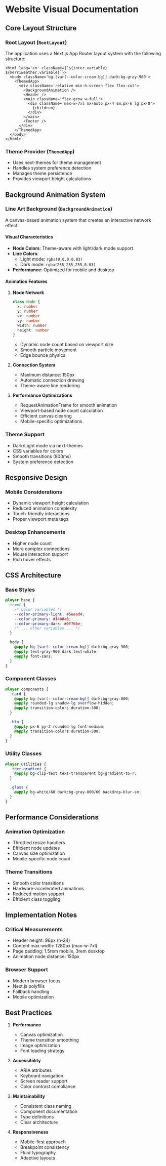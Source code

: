 # Website Visual Documentation

## Core Layout Structure

### Root Layout (`RootLayout`)

The application uses a Next.js App Router layout system with the following structure:

```tsx
<html lang='en' className={`${inter.variable} ${merriweather.variable}`}>
  <body className='bg-[var(--color-cream-bg)] dark:bg-gray-900'>
    <ThemedApp>
      <div className='relative min-h-screen flex flex-col'>
        <BackgroundAnimation />
        <Header />
        <main className='flex-grow w-full'>
          <div className='max-w-7xl mx-auto px-4 sm:px-6 lg:px-8'>
            {children}
          </div>
        </main>
        <Footer />
      </div>
    </ThemedApp>
  </body>
</html>
```

### Theme Provider (`ThemedApp`)

- Uses next-themes for theme management
- Handles system preference detection
- Manages theme persistence
- Provides viewport height calculations

## Background Animation System

### Line Art Background (`BackgroundAnimation`)

A canvas-based animation system that creates an interactive network effect:

#### Visual Characteristics

- **Node Colors**: Theme-aware with light/dark mode support
- **Line Colors**:
  - Light mode: `rgba(0,0,0,0.03)`
  - Dark mode: `rgba(255,255,255,0.03)`
- **Performance**: Optimized for mobile and desktop

#### Animation Features

1. **Node Network**

   ```typescript
   class Node {
     x: number
     y: number
     vx: number
     vy: number
     width: number
     height: number
   }
   ```

   - Dynamic node count based on viewport size
   - Smooth particle movement
   - Edge bounce physics

2. **Connection System**

   - Maximum distance: 150px
   - Automatic connection drawing
   - Theme-aware line rendering

3. **Performance Optimizations**
   - RequestAnimationFrame for smooth animation
   - Viewport-based node count calculation
   - Efficient canvas clearing
   - Mobile-specific optimizations

### Theme Support

- Dark/Light mode via next-themes
- CSS variables for colors
- Smooth transitions (800ms)
- System preference detection

## Responsive Design

### Mobile Considerations

- Dynamic viewport height calculation
- Reduced animation complexity
- Touch-friendly interactions
- Proper viewport meta tags

### Desktop Enhancements

- Higher node count
- More complex connections
- Mouse interaction support
- Rich hover effects

## CSS Architecture

### Base Styles

```css
@layer base {
  :root {
    /* Color variables */
    --color-primary-light: #5eead4;
    --color-primary: #14b8a6;
    --color-primary-dark: #0f766e;
    /* ... other variables ... */
  }

  body {
    @apply bg-[var(--color-cream-bg)] dark:bg-gray-900;
    @apply text-gray-900 dark:text-white;
    @apply font-sans;
  }
}
```

### Component Classes

```css
@layer components {
  .card {
    @apply bg-[var(--color-cream-bg)] dark:bg-gray-800;
    @apply rounded-lg shadow-lg overflow-hidden;
    @apply transition-colors duration-500;
  }

  .btn {
    @apply px-6 py-2 rounded-lg font-medium;
    @apply transition-colors duration-500;
  }
}
```

### Utility Classes

```css
@layer utilities {
  .text-gradient {
    @apply bg-clip-text text-transparent bg-gradient-to-r;
  }

  .glass {
    @apply bg-white/60 dark:bg-gray-800/60 backdrop-blur-sm;
  }
}
```

## Performance Considerations

### Animation Optimization

- Throttled resize handlers
- Efficient node updates
- Canvas size optimization
- Mobile-specific node count

### Theme Transitions

- Smooth color transitions
- Hardware-accelerated animations
- Reduced motion support
- Efficient class toggling

## Implementation Notes

### Critical Measurements

- Header height: 96px (h-24)
- Content max-width: 1280px (max-w-7xl)
- Page padding: 1.5rem mobile, 3rem desktop
- Animation node distance: 150px

### Browser Support

- Modern browser focus
- Next.js polyfills
- Fallback handling
- Mobile optimization

## Best Practices

1. **Performance**

   - Canvas optimization
   - Theme transition smoothing
   - Image optimization
   - Font loading strategy

2. **Accessibility**

   - ARIA attributes
   - Keyboard navigation
   - Screen reader support
   - Color contrast compliance

3. **Maintainability**

   - Consistent class naming
   - Component documentation
   - Type definitions
   - Clear architecture

4. **Responsiveness**
   - Mobile-first approach
   - Breakpoint consistency
   - Fluid typography
   - Adaptive layouts
